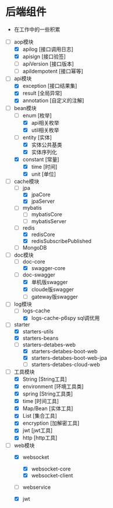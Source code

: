 # 后端组件 
- 在工作中的一些积累

* [ ] aop模块
    - [x] apilog [接口调用日志] 
    - [x] apisign [接口验签]
    - [ ] apiVersion [接口版本]
    - [ ] apiIdempotent [接口幂等]  

* [ ] api模块
    - [x] exception [接口结果集]
    - [x] result [全局异常]
    - [x] annotation [自定义的注解]
    
* [ ] bean模块
    - [ ] enum [枚举]
        - [x] api相关枚举
        - [x] util相关枚举
    - [ ] entity [实体]
        - [x] 实体公共基类
        - [x] 实体序列化
    - [x] constant [常量]
        - [x] time [时间]
        - [x] unit [单位]

* [ ] cache模块
    - [ ] jpa
        - [x] jpaCore
        - [x] jpaServer
    - [ ] mybatis
        - [ ] mybatisCore
        - [ ] mybatisServer
    - [ ] redis
        - [x] redisCore
        - [x] redisSubscribePublished
    - [ ] MongoDB
 
* [ ] doc模块
    - [ ] doc-core
        - [x] swagger-core
    - [ ] doc-swagger
        - [x] 单机版swagger
        - [x] cloude版swagger
        - [ ] gateway版swagger
    
* [ ] log模块
    - [ ] logs-cache 
        - [x] logs-cache-p6spy sql调优用
 
* [ ] starter
    - [x] starters-utils
    - [x] starters-beans
    - [ ] starters-detabes-web
        - [x] starters-detabes-boot-web
        - [x] starters-detabes-boot-web-jpa
        - [ ] starters-detabes-cloud-web

* [ ] 工具模块
    - [x] String [String工具]
    - [x] environment [环境工具类] 
    - [x] spring [String工具类] 
    - [x] time [时间工具]
    - [x] Map/Bean [实体工具]
    - [x] List [集合工具]
    - [x] encryption [加解密工具]
    - [x] jwt [jwt工具]
    - [x] http [http工具]
            
* [ ] web模块    
    - [x] websocket
        - [x] websocket-core
        - [x] websocket-client
    - [ ] webservice
    - [x] jwt

    
    
    
    
